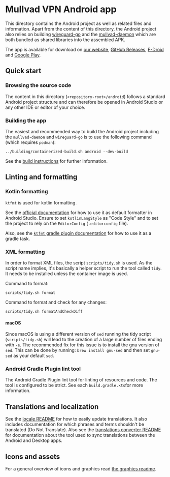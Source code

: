 # Mullvad VPN Android app

This directory contains the Android project as well as related files and information. Apart from the
content of this directory, the Android project also relies on building [wireguard-go](../wireguard/)
and the [mullvad-daemon](../mullvad-daemon/) which are both bundled as shared libraries into the
assembled APK.

The app is available for download on
[our website](https://mullvad.net/download/android/),
[GitHub Releases](https://github.com/mullvad/mullvadvpn-app/releases),
[F-Droid](https://f-droid.org/packages/net.mullvad.mullvadvpn/) and
[Google Play](https://play.google.com/store/apps/details?id=net.mullvad.mullvadvpn).

## Quick start

### Browsing the source code

The content in this directory (`<repository-root>/android`) follows a standard Android project
structure and can therefore be opened in Android Studio or any other IDE or editor of your choice.

### Building the app

The easiest and recommended way to build the Android project including the `mullvad-daemon` and
`wireguard-go` is to use the following command (which requires `podman`):
```
../building/containerized-build.sh android --dev-build
```
See the [build instructions](BuildInstructions.md) for further information.

## Linting and formatting

### Kotlin formatting
`ktfmt` is used for kotlin formatting.

See the [official documentation](https://github.com/facebook/ktfmt) for how to use it as default
formatter in Android Studio. Ensure to set `kotlinLangStyle` as "Code Style" and to set the project
to rely on the `EditorConfig` (`.editorconfig` file).

Also, see the [`ktfmt` gradle plugin documentation](https://github.com/cortinico/ktfmt-gradle) for
how to use it as a gradle task.

### XML formatting
In order to format XML files, the script `scripts/tidy.sh` is used. As the script name implies, it's basically a helper script to run the tool called `tidy`. It needs to be installed unless the
container image is used.

Command to format:
```
scripts/tidy.sh format
```

Command to format and check for any changes:
```
scripts/tidy.sh formatAndCheckDiff
```

#### macOS
Since macOS is using a different version of `sed` running the tidy script (`scripts/tidy.sh`) will 
lead to the creation of a large number of files ending with `-e`. The recommended fix for this 
issue is to install the gnu version of `sed`. This can be done by running:
`brew install gnu-sed` and then set `gnu-sed` as your default `sed`.

### Android Gradle Plugin lint tool

The Android Gradle Plugin lint tool for linting of resources and code. The tool is configured to be
strict. See each `build.gradle.kts`for more information.

## Translations and localization

See the [locale README][gui-locales-readme] for how to easily update translations. It also includes
documentation for which phrases and terms shouldn't be translated (Do Not Translate). Also see the
[translations converter README](translations-converter-readme) for documentation about
the tool used to sync translations between the Android and Desktop apps.

[gui-locales-readme]: ../gui/locales/README.md
[translations-converter-readme]: ./translations-converter/README.md

## Icons and assets

For a general overview of icons and graphics read [the graphics readme](../graphics/README.md).
